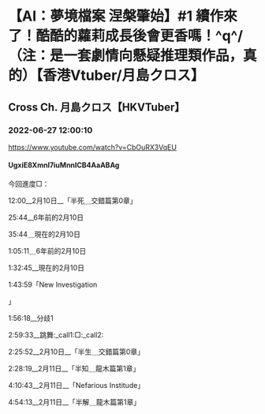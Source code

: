 # 【AI：夢境檔案 涅槃肇始】#1 續作來了！酷酷的蘿莉成長後會更香嗎！\^q^/（注：是一套劇情向懸疑推理類作品，真的）【香港Vtuber/月島クロス】

## Cross Ch. 月島クロス【HKVTuber】

### 2022-06-27 12:00:10

https://www.youtube.com/watch?v=CbOuRX3VqEU

#### UgxiE8Xmnl7iuMnnICB4AaABAg

今回進度□：







12:00__2月10日__「半死＿交錯篇第0章」



25:44__6年前的2月10日

35:44＿現在的2月10日



1:05:11＿6年前的2月10日

1:32:45__現在的2月10日

1:43:59「New Investigation

」



1:56:18__分歧1

2:59:33__跳舞:_call1:□:_call2:





2:25:52__2月10日__「半生＿交錯篇第0章」





2:28:19__2月11日__「半知＿龍木篇第1章」

4:10:43__2月11日__「Nefarious Institude」

4:54:13__2月11日__「半解＿龍木篇第1章」

